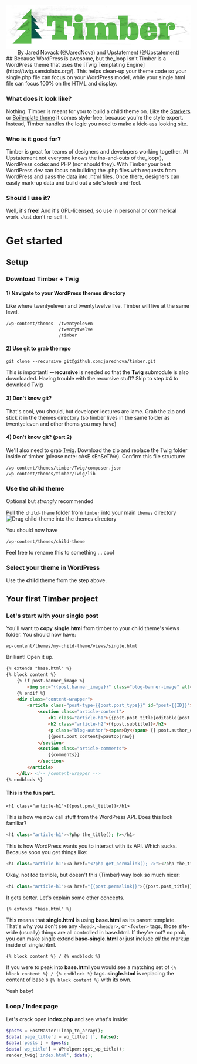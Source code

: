 <div style="text-align:center">
<img src="https://github.com/jarednova/timber/blob/master/images/logo/timber-badge-large.jpg?raw=true" style="display:block; margin:auto;"/>

<div>By Jared Novack (@JaredNova) and Upstatement (@Upstatement)</div>  
</div>
## Because WordPress is awesome, but the_loop isn't
Timber is a WordPress theme that uses the [Twig Templating Engine](http://twig.sensiolabs.org/). This helps clean-up your theme code so your single.php file can focus on your WordPress model, while your single.html file can focus 100% on the HTML and display.

### What does it look like?
Nothing. Timber is meant for you to build a child theme on. Like the [Starkers](https://github.com/viewportindustries/starkers) or [Boilerplate theme](https://github.com/zencoder/html5-boilerplate-for-wordpress) it comes style-free, because you're the style expert. Instead, Timber handles the logic you need to make a kick-ass looking site.

### Who is it good for?
Timber is great for teams of designers and developers working together. At Upstatement not everyone knows the ins-and-outs of the_loop(), WordPress codex and PHP (nor should they). With Timber your best WordPress dev can focus on building the .php files with requests from WordPress and pass the data into .html files. Once there, designers can easily mark-up data and build out a site's look-and-feel.

### Should I use it?
Well, it's **free**! And it's GPL-licensed, so use in personal or commerical work. Just don't re-sell it.

# Get started

## Setup

### Download Timber + Twig

#### 1) Navigate to your WordPress themes directory
Like where twentyeleven and twentytwelve live. Timber will live at the same level.

	/wp-content/themes	/twentyeleven
						/twentytwelve
						/timber

#### 2) Use git to grab the repo
	git clone --recursive git@github.com:jarednova/timber.git
This is important! **--recursive** is needed so that the **Twig** submodule is also downloaded. Having trouble with the recursive stuff? Skip to step #4 to download Twig

#### 3) Don't know git?
That's cool, you should, but developer lectures are lame. Grab the zip and stick it in the themes directory (so timber lives in the same folder as twentyeleven and other thems you may have)

#### 4) Don't know git? (part 2)
We'll also need to grab [Twig](https://github.com/fabpot/Twig). Download the zip and replace the Twig folder inside of timber (please note: cAsE sEnSeTiVe). Confirm this file structure:
	
	/wp-content/themes/timber/Twig/composer.json
	/wp-content/themes/timber/Twig/lib

### Use the child theme
Optional but _strongly_ recommended

Pull the ```child-theme``` folder from ```timber``` into your main ```themes``` directory
![Drag child-theme into the themes directory](http://i.imgur.com/SyfoYRh.png)

You should now have

	/wp-content/themes/child-theme
	
Feel free to rename this to something ... cool

### Select your theme in WordPress
Use the **child** theme from the step above.

## Your first Timber project
### Let's start with your single post
You'll want to **copy** **single.html** from timber to your child theme's views folder. You should now have:
	
	wp-content/themes/my-child-theme/views/single.html

Brilliant! Open it up.

```html
{% extends "base.html" %}
{% block content %}
	{% if post.banner_image %}
		<img src="{{post.banner_image}}" class="blog-banner-image" alt="{{post.post_title}}" />
	{% endif %}
	<div class="content-wrapper">
		<article class="post-type-{{post.post_type}}" id="post-{{ID}}">
			<section class="article-content">
				<h1 class="article-h1">{{post.post_title|editable(post.ID, 'post_title')}}</h1>
				<h2 class="article-h2">{{post.subtitle}}</h2>
				<p class="blog-author"><span>By</span> {{ post.author_data.display_name }} <span>&bull;</span> {{ post.display_date }}</p>
				{{post.post_content|wpautop|raw}}
			</section>
			<section class="article-comments">
				{{comments}}
			</section>
		</article>
	</div> <!-- /content-wrapper -->
{% endblock %}
```	

#### This is the fun part. 

	<h1 class="article-h1">{{post.post_title}}</h1>
	
This is how we now call stuff from the WordPress API. Does this look familiar?
```php	
<h1 class="article-h1"><?php the_title(); ?></h1>
```
This is how WordPress wants you to interact with its API. Which sucks. Because soon you get things like:
```php
<h1 class="article-h1"><a href="<?php get_permalink(); ?>"><?php the_title(); ?></a></h1>
```
Okay, not _too_ terrible, but doesn't this (Timber) way look so much nicer:
```php	
<h1 class="article-h1"><a href="{{post.permalink}}">{{post.post_title}}</a></h1>
```	
It gets better. Let's explain some other concepts.
```html
{% extends "base.html" %}
```	
This means that **single.html** is using **base.html** as its parent template. That's why you don't see any ```<head>```, ```<header>```, or ```<footer>``` tags, those site-wide (usually) things are all controlled in base.html. If they're not? no prob, you can make single extend **base-single.html** or just include _all_ the markup inside of single.html.

	{% block content %} / {% endblock %}
	
If you were to peak into **base.html** you would see a matching set of ```{% block content %} / {% endblock %}``` tags. **single.html** is replacing the content of base's ```{% block content %}``` with its own.

Yeah baby!

### Loop / Index page

Let's crack open **index.php** and see what's inside:

```php
$posts = PostMaster::loop_to_array();
$data['page_title'] = wp_title('|', false);
$data['posts'] = $posts;
$data['wp_title'] = WPHelper::get_wp_title();
render_twig('index.html', $data);
```


